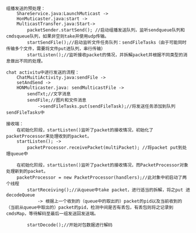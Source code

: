 ##
    组播发送的预处理：
        ShareService.java:LaunchMuticast ->
        HonMuticaster.java:start ->
        MulticastTransfer.java:Start->
            packetSender.startSend(); //启动组播发送队列，监听sendqueue队列和cmdsqueue队列，如果非空则take并使用udp传输。
            startSendFile();//启动监听文件任务队列：sendFileTasks（由于可能同时传输多个文件，需要将文件put进队列，串行传输）
            startListen();//监听接收packet的情况，并拆解packet并根据不同类型的消息做出不同的处理。

    chat activitu中进行发送的流程：
        ChatMuitiActivity.java:sendFile ->
        setAndSend ->
        HONMulticaster.java: sendMulticastFile ->
            sendTxt;//文字消息
            sendFile;//图片和文件消息
                ->sendFileTasks.put(sendFileTask);//将发送任务添加到队列sendFileTasks中

    接收端：
        在初始化阶段，startListen()监听了packet的接收情况，初始化了packetProcessor来处理收到的packet。
        startListen(); ->
            packetProcessor.receivePacket(multiPacket); //将packet put到处理queue中

        在初始化阶段，startListen()监听了packet的接收情况，而PacketProcessor对象处理新到的packet。
        packetProcessor = new PacketProcessor(handlers);//此对象中初启动了两个线程
            startReceiving();//从queue中take packet，进行适当的拆解，将之put 进decodeQueue
                -> 根据上一个收到的（queue中的取出的）packet的pid以及当前收到的（当前从queue中取出的）packet的pid，检测中间是否有丢包，有丢包则将之记录到cmdsMap，等待解码至最后一组发送回发送端。

            startDecode();//开始对包数据进行解码





                
